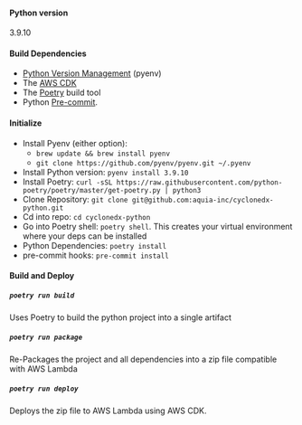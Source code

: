 
#### Python version
3.9.10

#### Build Dependencies
- [Python Version Management](https://github.com/pyenv/pyenv) (pyenv)
- The [AWS CDK](https://docs.aws.amazon.com/cdk/v2/guide/getting_started.html#getting_started_install)
- The [Poetry](https://python-poetry.org/docs/) build tool
- Python [Pre-commit](https://pre-commit.com/).

#### Initialize
- Install Pyenv (either option):
  - `brew update && brew install pyenv`
  - `git clone https://github.com/pyenv/pyenv.git ~/.pyenv`
- Install Python version: `pyenv install 3.9.10`
- Install Poetry: `curl -sSL https://raw.githubusercontent.com/python-poetry/poetry/master/get-poetry.py | python3`
- Clone Repository: `git clone git@github.com:aquia-inc/cyclonedx-python.git`
- Cd into repo: `cd cyclonedx-python`
- Go into Poetry shell: `poetry shell`.  This creates your virtual environment where your deps can be installed
- Python Dependencies: `poetry install`
- pre-commit hooks: `pre-commit install`

#### Build and Deploy
##### `poetry run build`
Uses Poetry to build the python project into a single artifact

##### `poetry run package`
Re-Packages the project and all dependencies into a zip file compatible with AWS Lambda

##### `poetry run deploy`
Deploys the zip file to AWS Lambda using AWS CDK.
